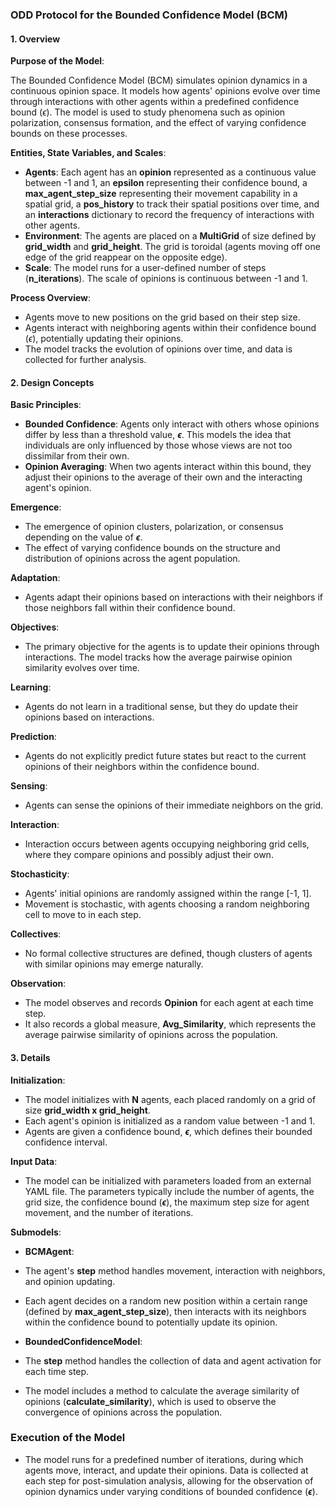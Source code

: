 ### ODD Protocol for the Bounded Confidence Model (BCM)

#### 1. **Overview**

**Purpose of the Model**:

The Bounded Confidence Model (BCM) simulates opinion dynamics in a continuous opinion space. It models how agents' opinions evolve over time through interactions with other agents within a predefined confidence bound ($\epsilon$). The model is used to study phenomena such as opinion polarization, consensus formation, and the effect of varying confidence bounds on these processes.

**Entities, State Variables, and Scales**:

- **Agents**: Each agent has an **opinion** represented as a continuous value between -1 and 1, an **epsilon** representing their confidence bound, a **max_agent_step_size** representing their movement capability in a spatial grid, a **pos_history** to track their spatial positions over time, and an **interactions** dictionary to record the frequency of interactions with other agents.
- **Environment**: The agents are placed on a **MultiGrid** of size defined by **grid_width** and **grid_height**. The grid is toroidal (agents moving off one edge of the grid reappear on the opposite edge).
- **Scale**: The model runs for a user-defined number of steps (**n_iterations**). The scale of opinions is continuous between -1 and 1.

**Process Overview**:

- Agents move to new positions on the grid based on their step size.
- Agents interact with neighboring agents within their confidence bound ($\epsilon$), potentially updating their opinions.
- The model tracks the evolution of opinions over time, and data is collected for further analysis.

#### 2. **Design Concepts**

**Basic Principles**:

- **Bounded Confidence**: Agents only interact with others whose opinions differ by less than a threshold value, **$\epsilon$**. This models the idea that individuals are only influenced by those whose views are not too dissimilar from their own.
- **Opinion Averaging**: When two agents interact within this bound, they adjust their opinions to the average of their own and the interacting agent's opinion.

**Emergence**:

- The emergence of opinion clusters, polarization, or consensus depending on the value of **$\epsilon$**.
- The effect of varying confidence bounds on the structure and distribution of opinions across the agent population.

**Adaptation**:

- Agents adapt their opinions based on interactions with their neighbors if those neighbors fall within their confidence bound.

**Objectives**:

- The primary objective for the agents is to update their opinions through interactions. The model tracks how the average pairwise opinion similarity evolves over time.

**Learning**:

- Agents do not learn in a traditional sense, but they do update their opinions based on interactions.

**Prediction**:

- Agents do not explicitly predict future states but react to the current opinions of their neighbors within the confidence bound.

**Sensing**:

- Agents can sense the opinions of their immediate neighbors on the grid.

**Interaction**:

- Interaction occurs between agents occupying neighboring grid cells, where they compare opinions and possibly adjust their own.

**Stochasticity**:

- Agents' initial opinions are randomly assigned within the range [-1, 1].
- Movement is stochastic, with agents choosing a random neighboring cell to move to in each step.

**Collectives**:

- No formal collective structures are defined, though clusters of agents with similar opinions may emerge naturally.

**Observation**:

- The model observes and records **Opinion** for each agent at each time step.
- It also records a global measure, **Avg_Similarity**, which represents the average pairwise similarity of opinions across the population.

#### 3. **Details**

**Initialization**:

- The model initializes with **N** agents, each placed randomly on a grid of size **grid_width x grid_height**.
- Each agent's opinion is initialized as a random value between -1 and 1.
- Agents are given a confidence bound, **$\epsilon$**, which defines their bounded confidence interval.

**Input Data**:

- The model can be initialized with parameters loaded from an external YAML file. The parameters typically include the number of agents, the grid size, the confidence bound (**$\epsilon$**), the maximum step size for agent movement, and the number of iterations.

**Submodels**:

- **BCMAgent**:

- The agent's **step** method handles movement, interaction with neighbors, and opinion updating.

- Each agent decides on a random new position within a certain range (defined by **max_agent_step_size**), then interacts with its neighbors within the confidence bound to potentially update its opinion.
- **BoundedConfidenceModel**:

- The **step** method handles the collection of data and agent activation for each time step.

- The model includes a method to calculate the average similarity of opinions (**calculate_similarity**), which is used to observe the convergence of opinions across the population.

### Execution of the Model

- The model runs for a predefined number of iterations, during which agents move, interact, and update their opinions. Data is collected at each step for post-simulation analysis, allowing for the observation of opinion dynamics under varying conditions of bounded confidence (**$\epsilon$**).
